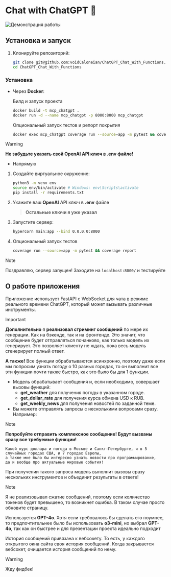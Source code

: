 # Chat with ChatGPT 🤖

![Демонстрация работы](./preview.gif)

## Установка и запуск
  

1. Клонируйте репозиторий:
   ```bash
   git clone git@github.com:voidCaloneian/ChatGPT_Chat_With_Functions.git
   cd ChatGPT_Chat_With_Functions
   ```

### Установка

- Через **Docker**:
   
   Билд и запуск проекта
   ```bash
   docker build -t mcp_chatgpt . 
   docker run -d --name mcp_chatgpt -p 8000:8000 mcp_chatgpt
   ```
   Опциональный запуск тестов и репорт покрытия
   ```bash
   docker exec mcp_chatgpt coverage run --source=app -m pytest && coverage report
   ```
> [!WARNING]
> **Не забудьте указать свой OpenAI API ключ в **.env** файле!**

- Напрямую

1. Создайте виртуальное окружение:
   ```bash
   python3 -m venv env
   source env/bin/activate # Windows: env\Scripts\activate
   pip install -r requirements.txt
2. Укажите ваш **OpenAI** API ключ в **.env** файле
   > **Остальные ключи я уже указал** 
   
3. Запустите сервер:
   ```bash
   hypercorn main:app --bind 0.0.0.0:8000
   ```
4. Опциональный запуск тестов 
   ```bash
   coverage run --source=app -m pytest && coverage report
   ```
> [!Note] 
> Поздравляю, сервер запущен!
> Заходите на ```localhost:8000/``` и тестируйте

## О работе приложения

Приложение использует FastAPI с WebSocket для чата в режиме реального времени ChatGPT, который может вызывать различные инструменты.
> [!IMPORTANT]
> **Дополнительно** я **реализовал стриминг сообщений** по мере их генерации. Как на бэкенде, так и на фронтенде. Это значит, что сообщение будет отправляться почанково, как только модель их генерирует. Это позволяет клиенту не ждать, пока весь модель сгенерирует полный ответ.
> 
> **А также!** Все функции обрабатываются асинхронно, поэтому даже если мы попросим узнать погоду о 10 разных городах, то он выполнит все эти функции почти также быстро, как это было бы для 1 функции.


- Модель обрабатывает сообщения и, если необходимо, совершает вызовы функций:
  - **get_weather** для получения погоды в указанном городе.
  - **get_dollar_rate** для получения курса обмена USD к RUB.
  - **get_weekly_news** для получения новостей по заданной теме.
- Вы можете отправлять запросы с несколькими вопросами сразу. Например:
> [!Note]
> 
> **Попробуйте отправить комплексное сообщение! Будут вызваны сразу все требуемые функции!**
> ```
> Какой курс доллара и погода в Москве и Санкт-Петербурге, и в 5 случайных городах США, и 7 городах Европы,
> а также мне было бы интересно узнать новости про программирование,
> да и вообще про актуальные мировые события!
> ```
  
  При получении такого запроса модель выполнит вызовы сразу нескольких инструментов и объединит результаты в ответе!

> [!NOTE]
> Я не реализовывал сжатие сообщений, поэтому если количество токенов будет превышено, то возникнет ошибка. В таком случае просто обновите страницу.
>
> Используется **GPT-4o**. Хотя если требовалось бы сделать его поумнее, то предпочтительнее было бы использовать **o3-mini**, но выбрал **GPT-4o**, так как он быстрее и для презентации проекта идеально подходит
> 
> История сообщений привязана к вебсокету. То есть, у каждого открытого окна сайта своя история сообщений. Когда закрывается вебсокет, очищается история сообщений по нему.

> [!WARNING]
   Жду фидбек!

